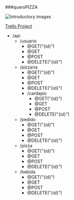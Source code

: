 ###queroPIZZA

![Introductory images](http://static.splashnology.com/articles/45_Creative_Icon_Designs/Pizza_Icon_by_Creativedash.png)

<a href="https://trello.com/b/0I0nIZXJ/querupizza-opensouce-project" target="_blank">Trello Project</a>

- /api
  + /usuario
    * @GET("{id}")
    * @GET
    * @POST
    * @DELETE("{id}")
  + /pizzaria
    * @GET("{id}")
    * @GET
    * @POST
    * @DELETE("{id}")
    * /cardapio 
      - @GET("{id}")
      - @GET
      - @POST
      - @DELETE("{id}")
  + /pedido
    * @GET("{id}")
    * @GET
    * @POST
    * @DELETE("{id}")
  + /pizza
    * @GET("{id}")
    * @GET
    * @POST
    * @DELETE("{id}")
  + /bebida
    * @GET("{id}")
    * @GET
    * @POST
    * @DELETE("{id}")
